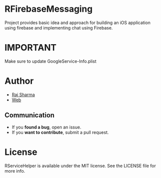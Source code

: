 # RFirebaseMessaging
Project provides basic idea and approach for building an iOS application using firebase and implementing chat using Firebase.

# IMPORTANT
Make sure to update GoogleService-Info.plist


# Author   

* [Raj Sharma](https://github.com/rheyansh)
* [Web](http://rajsharma.online/)

## Communication

* If you **found a bug**, open an issue.
* If you **want to contribute**, submit a pull request.

# License
RServiceHelper is available under the MIT license. See the LICENSE file for more info.
